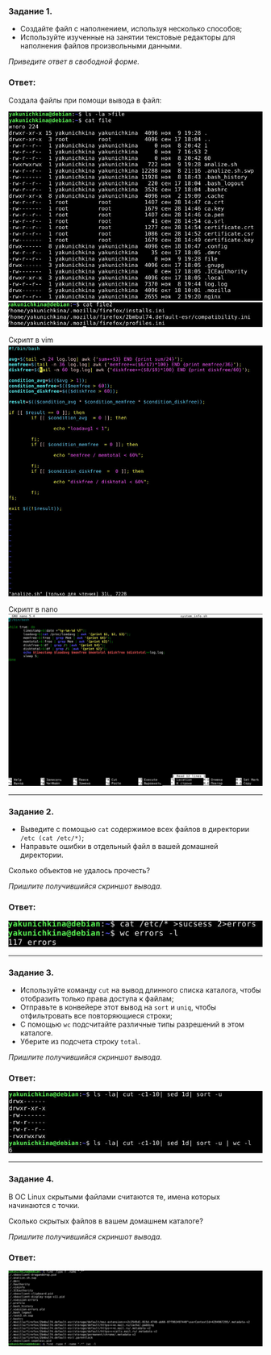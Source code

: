 ### Задание 1.

 - Создайте файл с наполнением, используя несколько способов;
 - Используйте изученные на занятии текстовые редакторы для наполнения файлов произвольными данными.

*Приведите ответ в свободной форме.*

### Ответ:

Создала файлы при помощи вывода в файл:

![Task1](/lesson17/task1_1.jpg "Задание 1")
![Task1](/lesson17/task1_2.jpg "Задание 1")

Скрипт в vim
![Task1](/lesson17/task1_3.jpg "Задание 1")

Скрипт в nano
![Task1](/lesson17/task1_4.jpg "Задание 1")

------

### Задание 2.

 - Выведите с помощью `cat` содержимое всех файлов в директории `/etc (cat /etc/*)`;
 - Направьте ошибки в отдельный файл в вашей домашней директории.
 
 Сколько объектов не удалось прочесть?

*Пришлите получившийся скриншот вывода.*

### Ответ:

![Task2](/lesson17/task2.jpg "Задание 2")

------

### Задание 3.

 - Используйте команду `cut` на вывод длинного списка каталога, чтобы отобразить только права доступа к файлам;
 - Отправьте в конвейере этот вывод на `sort` и `uniq`, чтобы отфильтровать все повторяющиеся строки;
 - С помощью `wc` подсчитайте различные типы разрешений в этом каталоге.
 - Уберите из подсчета строку `total`.

*Пришлите получившийся скриншот вывода.*

### Ответ:

![Task3](/lesson17/task3.jpg "Задание 3")

------

### Задание 4.

В ОС Linux скрытыми файлами считаются те, имена которых начинаются с точки.

Сколько скрытых файлов в вашем домашнем каталоге?

*Пришлите получившийся скриншот вывода.*

### Ответ:

![Task4](/lesson17/task4.jpg "Задание 4")